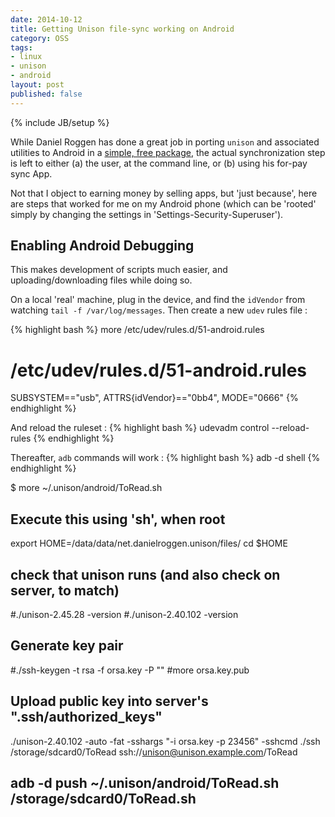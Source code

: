 ```yaml
---
date: 2014-10-12
title: Getting Unison file-sync working on Android
category: OSS
tags:
- linux
- unison
- android
layout: post
published: false
---
```

{% include JB/setup %}

While Daniel Roggen has done a great job in porting ```unison``` and associated utilities to Android in a [simple, free package](https://play.google.com/store/apps/details?id=net.danielroggen.unison&hl=en), the actual synchronization step is left to either (a) the user, at the command line, or (b) using his for-pay sync App.

Not that I object to earning money by selling apps, but 'just because', here are steps that worked for me on my Android phone (which can be 'rooted' simply by changing the settings in 'Settings-Security-Superuser').

## Enabling Android Debugging

This makes development of scripts much easier, and uploading/downloading files while doing so. 

On a local 'real' machine, plug in the device, and find the ```idVendor``` from watching ```tail -f /var/log/messages```.  Then create a new ```udev``` rules file :

{% highlight bash %}
more /etc/udev/rules.d/51-android.rules
# /etc/udev/rules.d/51-android.rules
SUBSYSTEM=="usb", ATTRS{idVendor}=="0bb4", MODE="0666"
{% endhighlight %}

And reload the ruleset : 
{% highlight bash %}
udevadm control --reload-rules
{% endhighlight %}

Thereafter, ```adb``` commands will work :
{% highlight bash %}
adb -d shell
{% endhighlight %}


$ more ~/.unison/android/ToRead.sh 
## Execute this using 'sh', when root

export HOME=/data/data/net.danielroggen.unison/files/
cd $HOME

## check that unison runs (and also check on server, to match)
#./unison-2.45.28 -version
#./unison-2.40.102 -version

## Generate key pair
#./ssh-keygen -t rsa -f orsa.key -P ""
#more orsa.key.pub 
## Upload public key into server's ".ssh/authorized_keys"

./unison-2.40.102 -auto -fat -sshargs "-i orsa.key -p 23456" -sshcmd ./ssh /storage/sdcard0/ToRead ssh://unison@unison.example.com/ToRead

## adb -d push ~/.unison/android/ToRead.sh /storage/sdcard0/ToRead.sh


